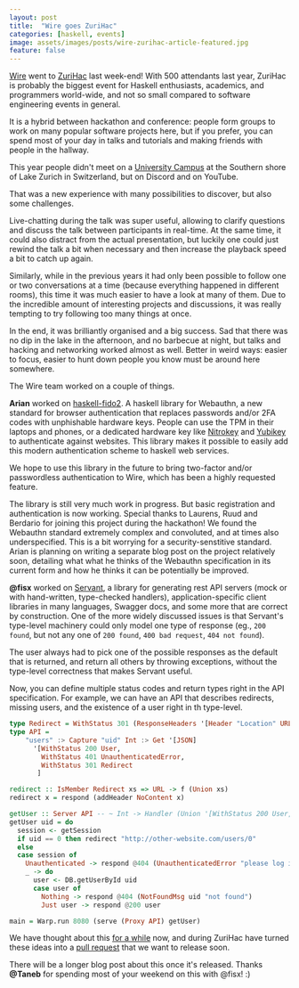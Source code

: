 ```yaml
---
layout: post
title:  "Wire goes ZuriHac"
categories: [haskell, events]
image: assets/images/posts/wire-zurihac-article-featured.jpg
feature: false
---
```


[Wire](wire.com) went to [ZuriHac](https://zfoh.ch/zurihac2020/) last week-end!  With 500 attendants last year, ZuriHac is probably the biggest event for Haskell enthusiasts, academics, and programmers world-wide, and not so small compared to software engineering events in general.  

It is a hybrid between hackathon and conference: people form groups to work on many popular software projects here, but if you prefer, you can spend most of your day in talks and tutorials and making friends with people in the hallway.

This year people didn't meet on a [University Campus](https://www.hsr.ch/) at the Southern shore of Lake Zurich in Switzerland, but on Discord and on YouTube.

That was a new experience with many possibilities to discover, but
also some challenges.

Live-chatting during the talk was super useful, allowing to clarify questions and discuss the talk between participants in real-time. At the same time, it could also distract from the actual presentation, but luckily one could just rewind the talk a bit when necessary and then increase the playback speed a bit to catch up again.

Similarly, while in the previous years it had only been possible to follow one or two conversations at a time (because everything happened in different rooms), this time it was much easier to have a look at many of them. Due to the incredible amount of interesting projects and discussions, it was really tempting to try following too many things at once.

In the end, it was brilliantly organised and a big success. Sad that there was no dip in the lake in the afternoon, and no barbecue at night, but talks and hacking and networking worked almost as well. Better in weird ways: easier to focus, easier to hunt down people you know must be around here somewhere.

The Wire team worked on a couple of things.

**Arian** worked on [haskell-fido2](http://github.com/arianvp/haskell-fido2). A haskell library for Webauthn, a new standard for browser authentication that replaces passwords and/or 2FA codes with unphishable hardware keys. People can use the TPM in their laptops and phones, or a dedicated hardware
key like [Nitrokey](https://nitrokey.com) and [Yubikey](https://www.yubico.com) to authenticate against websites. This library makes it possible to easily add this modern authentication scheme to haskell web services.

We hope to use this library in the future to bring two-factor and/or passwordless authentication to Wire, which has been a highly requested feature.

The library is still very much work in progress. But basic registration and authentication is now working. Special thanks to Laurens, Ruud and Berdario for joining this project during the hackathon! We found the Webauthn standard extremely complex and convoluted, and at times also underspecified. This is a bit worrying for a security-senstitive standard. Arian is planning on writing a separate blog post on the project relatively soon, detailing what what he thinks of the Webauthn specification in its current form and how he thinks it can be potentially be improved.

**@fisx** worked on [Servant](https://github.com/haskell-servant/servant), a library for generating rest API servers (mock or with hand-written, type-checked handlers), application-specific client libraries in many languages, Swagger docs, and some more that are correct by construction. One of the more widely discussed issues is that Servant's type-level machinery could only model one type of response (eg., `200 found`, but not any one of `200 found`, `400 bad request`, `404 not found`).  

The user always had to pick one of the possible responses as the default that is returned, and return all others by throwing exceptions, without the type-level correctness that makes Servant useful.

Now, you can define multiple status codes and return types right in the API specification. For example, we can have an API that describes redirects, missing users, and the existence of a user right in th type-level.

```haskell
type Redirect = WithStatus 301 (ResponseHeaders '[Header "Location" URL] NoContent)
type API =
    "users" :> Capture "uid" Int :> Get '[JSON]
      '[WithStatus 200 User,
        WithStatus 401 UnauthenticatedError,
        WithStatus 301 Redirect
       ]

redirect :: IsMember Redirect xs => URL -> f (Union xs)
redirect x = respond (addHeader NoContent x)

getUser :: Server API -- ~ Int -> Handler (Union '[WithStatus 200 User, WithStatus 404 NotFoundMsg, Redirect])
getUser uid = do
  session <- getSession
  if uid == 0 then redirect "http://other-website.com/users/0"
  else
  case session of
    Unauthenticated -> respond @404 (UnauthenticatedError "please log in")
    _ -> do
      user <- DB.getUserById uid
      case user of
        Nothing -> respond @404 (NotFoundMsg uid "not found")
        Just user -> respond @200 user

main = Warp.run 8080 (serve (Proxy API) getUser)
```

We have thought about this [for a while](https://github.com/wireapp/servant-uverb) now, and during ZuriHac have turned these ideas into a [pull request](https://github.com/haskell-servant/servant/pull/1314) that we want to release soon.  

There will be a longer blog post about this once it's released.  Thanks **@Taneb** for spending most of your weekend on this with @fisx! :)